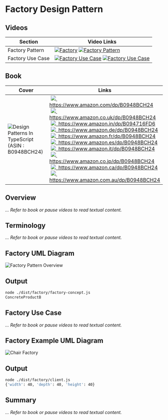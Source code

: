 # Factory Design Pattern

## Videos

| Section          | Video Links                                                                                                                                                                                                        |
| ---------------- | ------------------------------------------------------------------------------------------------------------------------------------------------------------------------------------------------------------------ |
| Factory Pattern  | <a class="udemyVideoLink" href="https://www.udemy.com/course/design-patterns-typescript/learn/lecture/26645970/?referralCode=6384C079FB0A503DB9D9" target="_blank" title="Factory"><img src="../img/udemy_btn_sm.gif" alt="Factory"/></a>&nbsp;<a id="ytVideoLink" href="https://www.youtube.com/watch?v=KtPTG0Q8Fro&list=PLKWUX7aMnlELvv8bXquIgxXYyHH5SFlaP" target="_blank" title="Factory Pattern"><img src="../img/yt_btn_sm.gif" alt="Factory Pattern"/></a>   |
| Factory Use Case | <a class="udemyVideoLink" href="https://www.udemy.com/course/design-patterns-typescript/learn/lecture/26645974/?referralCode=6384C079FB0A503DB9D9" target="_blank" title="Factory Use Case"><img src="../img/udemy_btn_sm.gif" alt="Factory Use Case"/></a>&nbsp;<a id="ytVideoLink" href="https://www.youtube.com/watch?v=LNq3YTi8awA&list=PLKWUX7aMnlELvv8bXquIgxXYyHH5SFlaP" target="_blank" title="Factory Use Case"><img src="../img/yt_btn_sm.gif" alt="Factory Use Case"/></a> |

## Book 

Cover | Links
-|-
![Design Patterns In TypeScript (ASIN : B0948BCH24)](../img/dp_typescript_125.jpg) | &nbsp;<a href="https://www.amazon.com/dp/B0948BCH24"><img src="../img/flag_us.gif">&nbsp; https://www.amazon.com/dp/B0948BCH24</a><br/>&nbsp;<a href="https://www.amazon.co.uk/dp/B0948BCH24"><img src="../img/flag_uk.gif">&nbsp; https://www.amazon.co.uk/dp/B0948BCH24</a><br/>&nbsp;<a href="https://www.amazon.in/dp/B094716FD6"><img src="../img/flag_in.gif">&nbsp; https://www.amazon.in/dp/B094716FD6</a><br/>&nbsp;<a href="https://www.amazon.de/dp/B0948BCH24"><img src="../img/flag_de.gif">&nbsp; https://www.amazon.de/dp/B0948BCH24</a><br/>&nbsp;<a href="https://www.amazon.fr/dp/B0948BCH24"><img src="../img/flag_fr.gif">&nbsp; https://www.amazon.fr/dp/B0948BCH24</a><br/>&nbsp;<a href="https://www.amazon.es/dp/B0948BCH24"><img src="../img/flag_es.gif">&nbsp; https://www.amazon.es/dp/B0948BCH24</a><br/>&nbsp;<a href="https://www.amazon.it/dp/B0948BCH24"><img src="../img/flag_it.gif">&nbsp; https://www.amazon.it/dp/B0948BCH24</a><br/>&nbsp;<a href="https://www.amazon.co.jp/dp/B0948BCH24"><img src="../img/flag_jp.gif">&nbsp; https://www.amazon.co.jp/dp/B0948BCH24</a><br/>&nbsp;<a href="https://www.amazon.ca/dp/B0948BCH24"><img src="../img/flag_ca.gif">&nbsp; https://www.amazon.ca/dp/B0948BCH24</a><br/>&nbsp;<a href="https://www.amazon.com.au/dp/B0948BCH24"><img src="../img/flag_au.gif">&nbsp; https://www.amazon.com.au/dp/B0948BCH24</a>

## Overview

_... Refer to book or pause videos to read textual content._

## Terminology

_... Refer to book or pause videos to read textual content._

## Factory UML Diagram

![Factory Pattern Overview](../img/factory_concept.svg)

## Output

```bash
node ./dist/factory/factory-concept.js
ConcreteProductB
```

## Factory Use Case

_... Refer to book or pause videos to read textual content._

## Factory Example UML Diagram

![Chair Factory](../img/factory_example.svg)

## Output

```bash
node ./dist/factory/client.js
{'width': 40, 'depth': 40, 'height': 40}

```

## Summary

_... Refer to book or pause videos to read textual content._
